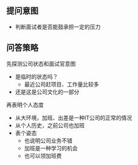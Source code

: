 
## 提问意图

- 判断面试者是否能鼓承担一定的压力


## 问答策略

先探测公司状态和面试官意图
- 是临时的状态吗？
	- 最近公司赶项目、工作量比较多
- 还是这是公司文化的一部分

再表明个人态度
- 从大环境，加班、出差是一种IT公司的正常的情况
- 从个人历史，之前公司也加班
- 表个姿态
	- 也说明公司业务不错
	- 加班是一种学习的机会
	- 也可以领加班费